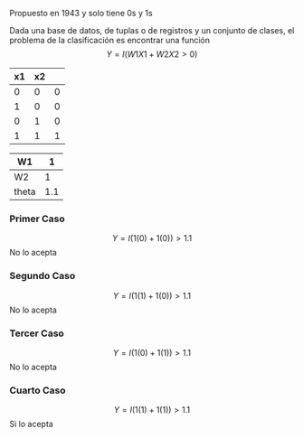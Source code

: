 Propuesto en 1943 y solo tiene 0s y 1s 

Dada una base de datos, de tuplas o de registros y un conjunto de clases, el problema de la clasificación es encontrar una función $$ Y = I(W1X1+W2X2 > 0) $$

| x1 | x2 |  |
| ---- | ---- | ---- |
| 0 | 0 | 0 |
| 1 | 0 | 0 |
| 0 | 1 | 0 |
| 1 | 1 | 1 |

| W1 | 1 |
| ---- | ---- |
| W2 | 1 |
| theta | 1.1 |
### **Primer Caso**
$$ Y = I(1(0)+1(0)) > 1.1$$
No lo acepta

### **Segundo Caso**
$$ Y = I(1(1)+1(0)) > 1.1$$
No lo acepta

### **Tercer Caso**
$$ Y = I(1(0)+1(1)) > 1.1$$
No lo acepta

### **Cuarto Caso**
$$ Y = I(1(1)+1(1)) > 1.1$$
Si lo acepta